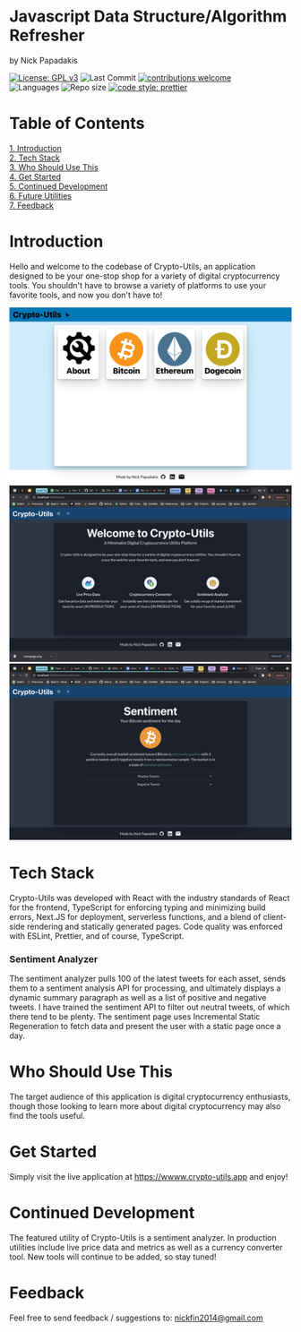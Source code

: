 # Javascript Data Structure/Algorithm Refresher

by Nick Papadakis

[![License: GPL v3](https://img.shields.io/badge/License-GPLv3-blue.svg)](https://www.gnu.org/licenses/gpl-3.0)
![Last Commit](https://img.shields.io/github/last-commit/spacerumsfeld-code/Crypto-Utils)
[![contributions welcome](https://img.shields.io/badge/contributions-welcome-brightgreen.svg?style=flat)](https://github.com/dwyl/esta/issues)\
![Languages](https://img.shields.io/github/languages/top/spacerumsfeld-code/Crypto-Utils)
![Repo size](https://img.shields.io/github/repo-size/spacerumsfeld-code/Crypto-Utils)
[![code style: prettier](https://img.shields.io/badge/code_style-prettier-ff69b4.svg?style=flat-square)](https://github.com/prettier/prettier)

# Table of Contents

[1. Introduction](#introduction)\
[2. Tech Stack](#tech-stack)\
[3. Who Should Use This](#who-should-use-this)\
[4. Get Started](#get-started)\
[5. Continued Development](#continued-development)\
[6. Future Utilities](#future-utilities)\
[7. Feedback](#feedback)

# Introduction

Hello and welcome to the codebase of Crypto-Utils, an application designed to be your one-stop shop for a variety of digital cryptocurrency tools. You shouldn't have to browse a variety of platforms to use your favorite tools, and now you don't have to!

![Homepage](/images/home-page.png)
![About Page](/images/about-page.png)
![Sample Sentiment Page](/images/sentiment-page.png)

# Tech Stack

Crypto-Utils was developed with React with the industry standards of React for the frontend, TypeScript for enforcing typing and minimizing build errors, Next.JS for deployment, serverless functions, and a blend of client-side rendering and statically generated pages. Code quality was enforced with ESLint, Prettier, and of course, TypeScript.

### Sentiment Analyzer

The sentiment analyzer pulls 100 of the latest tweets for each asset, sends them to a sentiment analysis API for processing, and ultimately displays a dynamic summary paragraph as well as a list of positive and negative tweets. I have trained the sentiment API to filter out neutral tweets, of which there tend to be plenty. The sentiment page uses Incremental Static Regeneration to fetch data and present the user with a static page once a day.

# Who Should Use This

The target audience of this application is digital cryptocurrency enthusiasts, though those looking to learn more about digital cryptocurrency may also find the tools useful.

# Get Started

Simply visit the live application at https://wwww.crypto-utils.app and enjoy!

# Continued Development

The featured utility of Crypto-Utils is a sentiment analyzer. In production utilities include live price data and metrics as well as a currency converter tool. New tools will continue to be added, so stay tuned!

# Feedback

Feel free to send feedback / suggestions to:
nickfin2014@gmail.com
